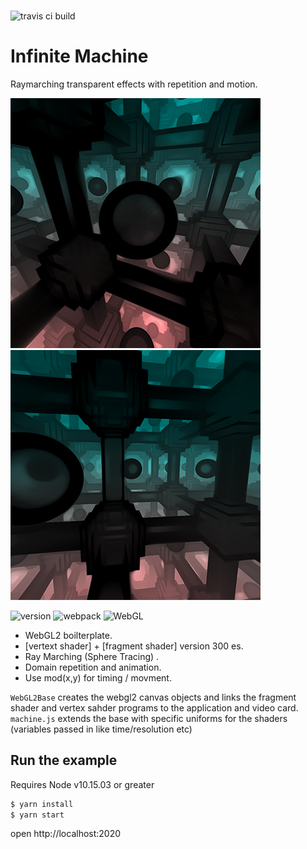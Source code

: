 ###

![travis ci build](https://travis-ci.org/pjkarlik/infinite-machine.svg?branch=master)

# Infinite Machine

Raymarching transparent effects with repetition and motion.

![Raymarching](./splash.png)
![Raymarching](./splash2.png)

![version](https://img.shields.io/badge/version-0.0.1-e05d44.svg?style=flat-square) ![webpack](https://img.shields.io/badge/webpack-4.12.1-51b1c5.svg?style=flat-square) ![WebGL](https://img.shields.io/badge/webgl-GLSL-blue.svg?style=flat-square)

- WebGL2 boilterplate.
- [vertext shader] + [fragment shader] version 300 es.
- Ray Marching (Sphere Tracing) .
- Domain repetition and animation.
- Use mod(x,y) for timing / movment.

`WebGL2Base` creates the webgl2 canvas objects and links the fragment shader and vertex sahder programs to the application and video card. `machine.js` extends the base with specific uniforms for the shaders (variables passed in like time/resolution etc)

## Run the example

Requires Node v10.15.03 or greater

```bash
$ yarn install
$ yarn start
```

open http://localhost:2020
